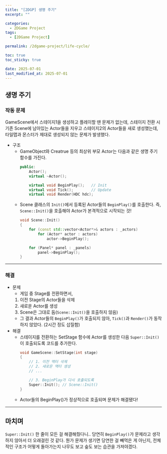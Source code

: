 ```yaml
---
title: "[2DGP] 생명 주기"
excerpt: ""

categories:
  - 2DGame Project
tags:
  - [2DGame Project]

permalink: /2dgame-project/life-cycle/

toc: true
toc_sticky: true

date: 2025-07-01
last_modified_at: 2025-07-01
---
```


## 생명 주기

### 작동 문제

GameScene에서 스테이지1을 생성하고 플레이할 땐 문제가 없는데, 스테이지 전환 시 기존 Scene에 남아있는 Actor들을 지우고 스테이지2의 Actor들을 새로 생성했는데, 타일맵과 몬스터가 제대로 생성되지 않는 문제가 발생했다. 

- 구조
    - GameObject와 Creatrue 등의 최상위 부모 Actor는 다음과 같은 생명 주기 함수를 가진다.
        ```cpp
        public:
            Actor();
            virtual ~Actor();

            virtual void BeginPlay();	// Init
            virtual void Tick();		// Update
            virtual void Render(HDC hdc);
        ```
    - Scene 클래스의 `Init()`에서 등록된 Actor들의 `BeginPlay()`를 호출한다. 즉, `Scene::Init()`을 호출해야 Actor가 본격적으로 시작되는 것!
        ```cpp
        void Scene::Init()
        {
            for (const std::vector<Actor*>& actors : _actors)
                for (Actor* actor : actors)
                    actor->BeginPlay();

            for (Panel* panel : _panels)
                panel->BeginPlay();
        }
        ```

---

### 해결

- 문제
    - 게임 중 Stage를 전환하면서,
    1. 이전 Stage의 Actor들을 삭제
    2. 새로운 Actor를 생성
    3. Scene은 그대로 둠(`Scene::Init()`을 호출하지 않음) 
    - 그 결과 Actor들의 `BeginPlay()`가 호출되지 않아, `Tick()`과 `Render()`가 동작하지 않았다. (2시간 정도 삽질함)
- 해결
    - 스테이지를 전환하는 SetStage 함수에 Actor를 생성한 다음 `Super::Init()`이 호출되도록 코드를 추가한다.
        ```cpp
        void GameScene::SetStage(int stage)
        {
            // 1. 이전 액터 삭제
            // 2. 새로운 액터 생성
            // ...

            // 3. BeginPlay가 다시 호출되도록
            Super::Init(); // Scene::Init()
        }
        ```
    - Actor들의 BeginPlay()가 정상적으로 호출되며 문제가 해결됐다!

---

## 마치며

`Super::Init()` 한 줄이 모든 걸 해결해줬다니.. 당연히 `BeginPlay()`가 문제라고 생각하지 않아서 더 오래걸린 것 같다. 뭔가 문제가 생기면 당연한 걸 빼먹은 게 아닌지, 전체적인 구조가 어떻게 돌아가는지 나무도 보고 숲도 보는 습관을 가져야겠다.